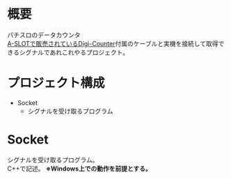 # 概要
パチスロのデータカウンタ  
[A-SLOTで販売されているDigi-Counter](https://www.a-slot.com/SHOP/digi-counter.html)付属のケーブルと実機を接続して取得できるシグナルであれこれやるプロジェクト。  

# プロジェクト構成
- Socket
    - シグナルを受け取るプログラム

# Socket
シグナルを受け取るプログラム。  
C++で記述。
**※Windows上での動作を前提とする。**
